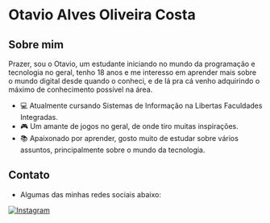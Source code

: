 # Otavio Alves Oliveira Costa

## Sobre mim

Prazer, sou o Otavio, um estudante iniciando no mundo da programação e tecnologia no geral, tenho 18 anos e me interesso em aprender mais sobre o mundo digital desde quando o conheci, e de lá pra cá venho adquirindo o máximo de conhecimento possível na área.

- 💻 Atualmente cursando Sistemas de Informação na Libertas Faculdades Integradas.
- 🎮 Um amante de jogos no geral, de onde tiro muitas inspirações.
- 📚 Apaixonado por aprender, gosto muito de estudar sobre vários assuntos, principalmente sobre o mundo da tecnologia.

## Contato

- Algumas das minhas redes sociais abaixo:

[![Instagram](https://img.shields.io/badge/Instagram-E4405F?style=for-the-badge&logo=instagram&logoColor=white)](https://instagram.com/otavio_alvxs?igshid=OGQ5ZDc2ODk2ZA==)
